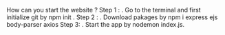 How can you start the website ? 
Step 1 :
   . Go to the terminal and first initialize git by npm init .
Step 2 :
   . Download pakages by npm i express ejs body-parser axios
Step 3:
   . Start the app by nodemon index.js.

   
